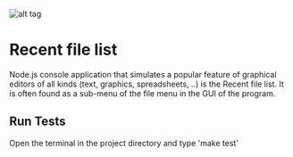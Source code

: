 ![alt tag](https://travis-ci.org/KhaledSami/recent-files.svg?branch=master)
# Recent file list

Node.js console application that simulates a popular feature of graphical editors of all kinds (text, graphics, spreadsheets, ..) is the Recent file list. It is often found as a sub-menu of the file menu in the GUI of the program.

## Run Tests
Open the terminal in the project directory and type 'make test'
